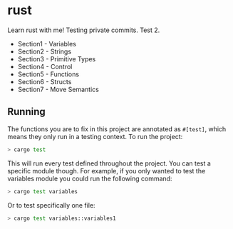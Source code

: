 # rust

Learn rust with me! Testing private commits. Test 2.

- Section1 - Variables
- Section2 - Strings
- Section3 - Primitive Types
- Section4 - Control
- Section5 - Functions
- Section6 - Structs
- Section7 - Move Semantics

## Running

The functions you are to fix in this project are annotated as `#[test]`, which means they only run in a testing context. To run the project:

```bash
> cargo test
```

This will run every test defined throughout the project. You can test a specific module though. For example, if you only wanted to test the variables module you could run the following command:

```bash
> cargo test variables
```

Or to test specifically one file:

```bash
> cargo test variables::variables1
```
